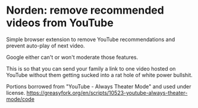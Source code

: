 # Norden: remove recommended videos from YouTube

Simple browser extension to remove YouTube
recommendations and prevent auto-play of next video.

Google either can't or won't moderate those features.

This is so that you can send your family a link to
one video hosted on YouTube without them getting
sucked into a rat hole of white power bullshit.

Portions borrowed from "YouTube - Always Theater Mode"
and used under license.
https://greasyfork.org/en/scripts/10523-youtube-always-theater-mode/code
